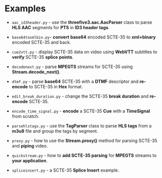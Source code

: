 # Examples

* `aac_id3header.py` - use the __threefive3.aac.AacParser__ class to parse __HLS AAC__ segments for __PTS__ in __ID3 header tags__.

* `base64toxmlbin.py`- __convert__ __base64__ encoded SCTE-35 to __xml+binary__ encoded SCTE-35 and back.
  
* `cue2vtt.py` - display SCTE-35 data on video using __WebVTT__ subtitles to __verify__ SCTE-35 __splice points__.

* `decodenext.py` - parse __MPEGTS__ streams for SCTE-35 using __Stream.decode_next()__.

* `dtmf.py` - parse __base64__ SCTE-35 with a __DTMF__ descriptor and __re-encode__ to SCTE-35 in __Hex__ format.

* `edit_break_duration.py` - change the SCTE-35 __break duration__ and __re-encode__ SCTE-35.

* `encode_time_signal.py` - __encode__ a SCTE-35 __Cue__ with a __TimeSignal__ from scratch.

* `parsehlstags.py` - use the __TagParser__ class to parse __HLS tags__ from a __m3u8__ file and group the tags by segment.

* `proxy.py` - how to use the __Stream.proxy()__ method for parsing SCTE-35 and __piping__ video.

* `quickstream.py` - how to __add SCTE-35 parsing__ for __MPEGTS__ streams to __your application__.

* `spliceinsert.py` - a SCTE-35 __Splice Insert__ example.  
